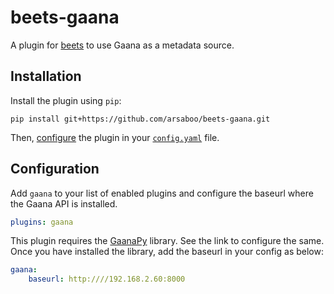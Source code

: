 # beets-gaana
A plugin for [beets](https://github.com/beetbox/beets) to use Gaana as a metadata source.

## Installation

Install the plugin using `pip`:

```shell
pip install git+https://github.com/arsaboo/beets-gaana.git
```

Then, [configure](#configuration) the plugin in your
[`config.yaml`](https://beets.readthedocs.io/en/latest/plugins/index.html) file.

## Configuration

Add `gaana` to your list of enabled plugins and configure the baseurl where the Gaana API is installed.

```yaml
plugins: gaana
```

This plugin requires the [GaanaPy](https://github.com/ZingyTomato/GaanaPy) library. See the link to configure the same. Once you have installed the library, add the baseurl in your config as below:
```yaml
gaana:
    baseurl: http:////192.168.2.60:8000
```
